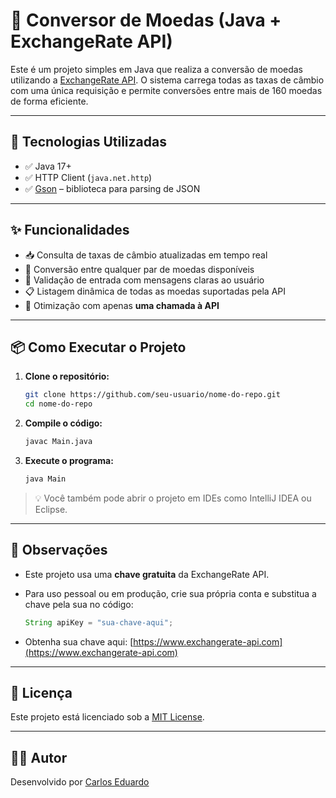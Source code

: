 # 💱 Conversor de Moedas (Java + ExchangeRate API)

Este é um projeto simples em Java que realiza a conversão de moedas utilizando a [ExchangeRate API](https://www.exchangerate-api.com/). O sistema carrega todas as taxas de câmbio com uma única requisição e permite conversões entre mais de 160 moedas de forma eficiente.

---

## 🚀 Tecnologias Utilizadas

- ✅ Java 17+
- ✅ HTTP Client (`java.net.http`)
- ✅ [Gson](https://github.com/google/gson) – biblioteca para parsing de JSON

---

## ✨ Funcionalidades

- 📥 Consulta de taxas de câmbio atualizadas em tempo real  
- 🔁 Conversão entre qualquer par de moedas disponíveis  
- 🔎 Validação de entrada com mensagens claras ao usuário  
- 📋 Listagem dinâmica de todas as moedas suportadas pela API  
- 🧠 Otimização com apenas **uma chamada à API**

---

## 📦 Como Executar o Projeto

1. **Clone o repositório:**

   ```bash
   git clone https://github.com/seu-usuario/nome-do-repo.git
   cd nome-do-repo
   ```

2. **Compile o código:**

   ```bash
   javac Main.java
   ```

3. **Execute o programa:**

   ```bash
   java Main
   ```

> 💡 Você também pode abrir o projeto em IDEs como IntelliJ IDEA ou Eclipse.

---

## 🔐 Observações

- Este projeto usa uma **chave gratuita** da ExchangeRate API.
- Para uso pessoal ou em produção, crie sua própria conta e substitua a chave pela sua no código:

   ```java
   String apiKey = "sua-chave-aqui";
   ```

- Obtenha sua chave aqui: [https://www.exchangerate-api.com](https://www.exchangerate-api.com)

---

## 📄 Licença

Este projeto está licenciado sob a [MIT License](LICENSE).

---

## 👨‍💻 Autor

Desenvolvido por [Carlos Eduardo](https://github.com/kadu111)
